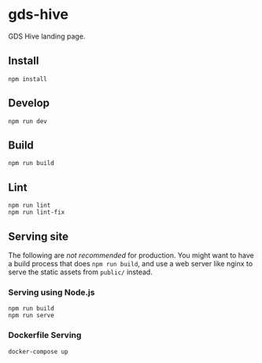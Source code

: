 # gds-hive

GDS Hive landing page.

## Install

    npm install

## Develop

    npm run dev

## Build

    npm run build

## Lint

    npm run lint
    npm run lint-fix

## Serving site

The following are _not recommended_ for production. You might want to have a build process that does `npm run build`,
and use a web server like nginx to serve the static assets from `public/` instead.

### Serving using Node.js

    npm run build
    npm run serve


### Dockerfile Serving

    docker-compose up
